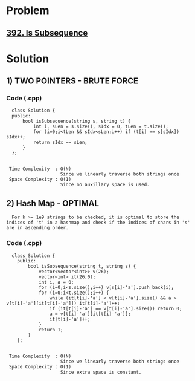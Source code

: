 # Problem

## [392. Is Subsequence](https://leetcode.com/problems/is-subsequence/)


# Solution  

## 1) TWO POINTERS - BRUTE FORCE

  
     
   ### Code (.cpp)
   
      class Solution {
      public:
          bool isSubsequence(string s, string t) {
              int i, sLen = s.size(), sIdx = 0, tLen = t.size();
              for (i=0;i<tLen && sIdx<sLen;i++) if (t[i] == s[sIdx]) sIdx++;
              return sIdx == sLen;
          }
      };
      
      
     Time Complexity  : O(N) 
                        Since we linearly traverse both strings once
     Space Complexity : O(1)
                        Since no auxillary space is used.
                        
                        
                                 
## 2) Hash Map - OPTIMAL

      For k >= 1e9 strings to be checked, it is optimal to store the indices of 't' in a hashmap and check if the indices of chars in 's' are in ascending order.
      
     
   ### Code (.cpp)
   
      class Solution {
        public:
            bool isSubsequence(string t, string s) {
                vector<vector<int>> v(26);
                vector<int> it(26,0);
                int i, a = 0;
                for (i=0;i<s.size();i++) v[s[i]-'a'].push_back(i);
                for (i=0;i<t.size();i++) {
                    while (it[t[i]-'a'] < v[t[i]-'a'].size() && a > v[t[i]-'a'][it[t[i]-'a']]) it[t[i]-'a']++;
                    if (it[t[i]-'a'] == v[t[i]-'a'].size()) return 0;
                    a = v[t[i]-'a'][it[t[i]-'a']];
                    it[t[i]-'a']++;
                }
                return 1;
            }
        };
      
      
     Time Complexity  : O(N) 
                        Since we linearly traverse both strings once
     Space Complexity : O(1)
                        Since extra space is constant.
              
